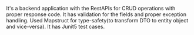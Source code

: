 It's a backend application with the RestAPIs for CRUD operations with proper response code. It has validation for the fields and proper exception handling. Used Mapstruct for type-safety(to transform DTO to entity object and vice-versa).
It has Junit5 test cases.
